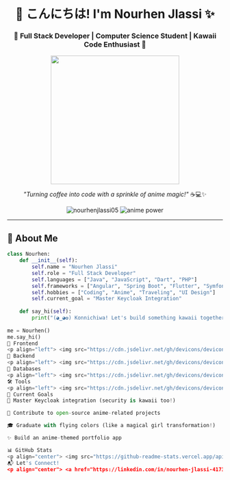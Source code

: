 <h1 align="center">🌸 こんにちは! I'm Nourhen Jlassi ✨</h1>
<h3 align="center">🎀 Full Stack Developer | Computer Science Student | Kawaii Code Enthusiast 💖</h3>

<p align="center">
  <img src="https://media.giphy.com/media/v1.Y2lkPTc5MGI3NjExcGJzZ2F3d3B6Z3B4d2J5b3R5eW5zY2V5Z2JmYzB5bGxqZ2Z2eGZ0ZyZlcD12MV9pbnRlcm5hbF9naWZfYnlfaWQmY3Q9Zw/LnUtXJrSB5Ksj3FfCE/giphy.gif" width="300"/>
</p>

<p align="center">
  <i>"Turning coffee into code with a sprinkle of anime magic!"</i> ☕💻✨
</p>

<p align="center">
  <img src="https://komarev.com/ghpvc/?username=nourhenjlassi05&label=Profile%20views&color=ff69b4&style=flat" alt="nourhenjlassi05" /> 
  <img src="https://img.shields.io/badge/Anime%20Power-Level-Over%209000%21-ff69b4" alt="anime power">
</p>

---

## 🍡 About Me

```python
class Nourhen:
    def __init__(self):
        self.name = "Nourhen Jlassi"
        self.role = "Full Stack Developer"
        self.languages = ["Java", "JavaScript", "Dart", "PHP"]
        self.frameworks = ["Angular", "Spring Boot", "Flutter", "Symfony"]
        self.hobbies = ["Coding", "Anime", "Traveling", "UI Design"]
        self.current_goal = "Master Keycloak Integration"
        
    def say_hi(self):
        print("(◕‿◕✿) Konnichiwa! Let's build something kawaii together!")
        
me = Nourhen()
me.say_hi()
💖 Frontend
<p align="left"> <img src="https://cdn.jsdelivr.net/gh/devicons/devicon/icons/angularjs/angularjs-original.svg" width="40" title="Angular-chan"/> <img src="https://cdn.jsdelivr.net/gh/devicons/devicon/icons/vuejs/vuejs-original.svg" width="40" title="Vue-chan"/> <img src="https://cdn.jsdelivr.net/gh/devicons/devicon/icons/flutter/flutter-original.svg" width="40" title="Flutter-tan"/> <img src="https://cdn.jsdelivr.net/gh/devicons/devicon/icons/html5/html5-original.svg" width="40" title="HTML5-sama"/> <img src="https://cdn.jsdelivr.net/gh/devicons/devicon/icons/css3/css3-original.svg" width="40" title="CSS3-chan"/> </p>
🧁 Backend
<p align="left"> <img src="https://cdn.jsdelivr.net/gh/devicons/devicon/icons/spring/spring-original.svg" width="40" title="Spring-sama"/> <img src="https://cdn.jsdelivr.net/gh/devicons/devicon/icons/laravel/laravel-plain.svg" width="40" title="Laravel-san"/> <img src="https://cdn.jsdelivr.net/gh/devicons/devicon/icons/symfony/symfony-original.svg" width="40" title="Symfony-kun"/> </p>
🍬 Databases
<p align="left"> <img src="https://cdn.jsdelivr.net/gh/devicons/devicon/icons/mysql/mysql-original.svg" width="40" title="MySQL-chan"/> <img src="https://cdn.jsdelivr.net/gh/devicons/devicon/icons/mongodb/mongodb-original.svg" width="40" title="MongoDB-kun"/> </p>
🛠️ Tools
<p align="left"> <img src="https://cdn.jsdelivr.net/gh/devicons/devicon/icons/vscode/vscode-original.svg" width="40" title="VSCode-senpai"/> <img src="https://cdn.jsdelivr.net/gh/devicons/devicon/icons/androidstudio/androidstudio-original.svg" width="40" title="Android-kun"/> <img src="https://cdn.jsdelivr.net/gh/devicons/devicon/icons/git/git-original.svg" width="40" title="Git-chan"/> </p>
🎀 Current Goals
🌸 Master Keycloak integration (security is kawaii too!)

🍡 Contribute to open-source anime-related projects

🎓 Graduate with flying colors (like a magical girl transformation!)

✨ Build an anime-themed portfolio app

📊 GitHub Stats
<p align="center"> <img src="https://github-readme-stats.vercel.app/api?username=nourhenjlassi05&show_icons=true&theme=tokyonight&hide_border=true&bg_color=ffd6e7&title_color=ff69b4&icon_color=ff69b4" width="400"/> <img src="https://github-readme-streak-stats.herokuapp.com/?user=nourhenjlassi05&theme=tokyonight&hide_border=true&background=ffd6e7&stroke=ff69b4&ring=ff69b4&fire=ff69b4&currStreakNum=ff69b4" width="400"/> </p><p align="center"> <img src="https://github-readme-stats.vercel.app/api/top-langs/?username=nourhenjlassi05&layout=compact&theme=tokyonight&hide_border=true&bg_color=ffd6e7&title_color=ff69b4" width="400"/> </p>
📬 Let's Connect!
<p align="center"> <a href="https://linkedin.com/in/nourhen-jlassi-41730524a"> <img src="https://img.shields.io/badge/LinkedIn-ff69b4?style=for-the-badge&logo=linkedin&logoColor=white"/> </a> <a href="mailto:nourhenjlassi79@gmail.com"> <img src="https://img.shields.io/badge/Email-ff69b4?style=for-the-badge&logo=gmail&logoColor=white"/> </a> <a href="https://github.com/nourhenjlassi05"> <img src="https://img.shields.io/badge/GitHub-ff69b4?style=for-the-badge&logo=github&logoColor=white"/> </a> </p><p align="center"> <img src="https://media.giphy.com/media/3o7aD2d7hy9ktXNDP2/giphy.gif" width="200"/> </p><h3 align="center">(ﾉ◕ヮ◕)ﾉ*:･ﾟ✧ Thanks for visiting! ✧ﾟ･: *ヽ(◕ヮ◕ヽ)</h3> ```
